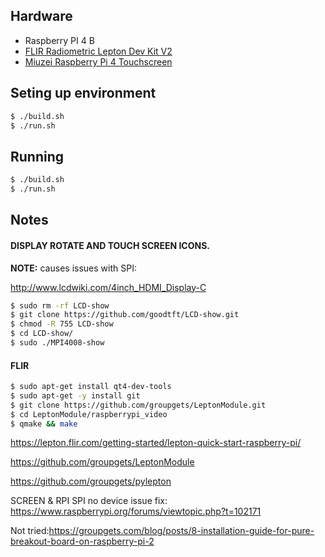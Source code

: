 ## 

## Hardware

- Raspberry PI 4 B
- [FLIR Radiometric Lepton Dev Kit V2](https://www.sparkfun.com/products/15948)
- [Miuzei Raspberry Pi 4 Touchscreen](https://www.amazon.com/gp/product/B07XBVF1C9)

## Seting up environment

```sh
$ ./build.sh
$ ./run.sh
```

## Running

```sh
$ ./build.sh
$ ./run.sh
```

## Notes

#### DISPLAY ROTATE AND TOUCH SCREEN ICONS.
**NOTE:** causes issues with SPI:

http://www.lcdwiki.com/4inch_HDMI_Display-C

```sh
$ sudo rm -rf LCD-show
$ git clone https://github.com/goodtft/LCD-show.git
$ chmod -R 755 LCD-show
$ cd LCD-show/
$ sudo ./MPI4008-show
```

#### FLIR

```sh
$ sudo apt-get install qt4-dev-tools
$ sudo apt-get -y install git
$ git clone https://github.com/groupgets/LeptonModule.git
$ cd LeptonModule/raspberrypi_video
$ qmake && make
```

https://lepton.flir.com/getting-started/lepton-quick-start-raspberry-pi/

https://github.com/groupgets/LeptonModule

https://github.com/groupgets/pylepton


SCREEN & RPI SPI no device issue fix:
https://www.raspberrypi.org/forums/viewtopic.php?t=102171


Not tried:https://groupgets.com/blog/posts/8-installation-guide-for-pure-breakout-board-on-raspberry-pi-2








